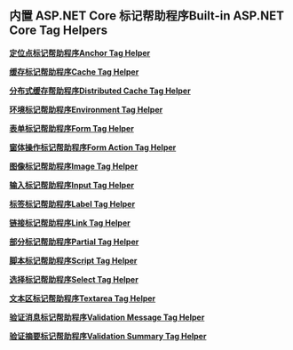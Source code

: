 ## <a name="built-in-aspnet-core-tag-helpers"></a><span data-ttu-id="bd8a6-101">内置 ASP.NET Core 标记帮助程序</span><span class="sxs-lookup"><span data-stu-id="bd8a6-101">Built-in ASP.NET Core Tag Helpers</span></span>

<span data-ttu-id="bd8a6-102">**[定位点标记帮助程序](xref:mvc/views/tag-helpers/builtin-th/anchor-tag-helper)**</span><span class="sxs-lookup"><span data-stu-id="bd8a6-102">**[Anchor Tag Helper](xref:mvc/views/tag-helpers/builtin-th/anchor-tag-helper)**</span></span>

<span data-ttu-id="bd8a6-103">**[缓存标记帮助程序](xref:mvc/views/tag-helpers/builtin-th/cache-tag-helper)**</span><span class="sxs-lookup"><span data-stu-id="bd8a6-103">**[Cache Tag Helper](xref:mvc/views/tag-helpers/builtin-th/cache-tag-helper)**</span></span>

<span data-ttu-id="bd8a6-104">**[分布式缓存帮助程序](xref:mvc/views/tag-helpers/builtin-th/distributed-cache-tag-helper)**</span><span class="sxs-lookup"><span data-stu-id="bd8a6-104">**[Distributed Cache Tag Helper](xref:mvc/views/tag-helpers/builtin-th/distributed-cache-tag-helper)**</span></span>

<span data-ttu-id="bd8a6-105">**[环境标记帮助程序](xref:mvc/views/tag-helpers/builtin-th/environment-tag-helper)**</span><span class="sxs-lookup"><span data-stu-id="bd8a6-105">**[Environment Tag Helper](xref:mvc/views/tag-helpers/builtin-th/environment-tag-helper)**</span></span>

<span data-ttu-id="bd8a6-106">**[表单标记帮助程序](xref:mvc/views/working-with-forms#the-form-tag-helper)**</span><span class="sxs-lookup"><span data-stu-id="bd8a6-106">**[Form Tag Helper](xref:mvc/views/working-with-forms#the-form-tag-helper)**</span></span>

<span data-ttu-id="bd8a6-107">**[窗体操作标记帮助程序](xref:mvc/views/working-with-forms#the-form-action-tag-helper)**</span><span class="sxs-lookup"><span data-stu-id="bd8a6-107">**[Form Action Tag Helper](xref:mvc/views/working-with-forms#the-form-action-tag-helper)**</span></span>

<span data-ttu-id="bd8a6-108">**[图像标记帮助程序](xref:mvc/views/tag-helpers/builtin-th/image-tag-helper)**</span><span class="sxs-lookup"><span data-stu-id="bd8a6-108">**[Image Tag Helper](xref:mvc/views/tag-helpers/builtin-th/image-tag-helper)**</span></span>

<span data-ttu-id="bd8a6-109">**[输入标记帮助程序](xref:mvc/views/working-with-forms#the-input-tag-helper)**</span><span class="sxs-lookup"><span data-stu-id="bd8a6-109">**[Input Tag Helper](xref:mvc/views/working-with-forms#the-input-tag-helper)**</span></span>

<span data-ttu-id="bd8a6-110">**[标签标记帮助程序](xref:mvc/views/working-with-forms#the-label-tag-helper)**</span><span class="sxs-lookup"><span data-stu-id="bd8a6-110">**[Label Tag Helper](xref:mvc/views/working-with-forms#the-label-tag-helper)**</span></span>

<span data-ttu-id="bd8a6-111">**[链接标记帮助程序](xref:mvc/views/tag-helpers/builtin-th/link-tag-helper)**</span><span class="sxs-lookup"><span data-stu-id="bd8a6-111">**[Link Tag Helper](xref:mvc/views/tag-helpers/builtin-th/link-tag-helper)**</span></span>

<span data-ttu-id="bd8a6-112">**[部分标记帮助程序](xref:mvc/views/tag-helpers/builtin-th/partial-tag-helper)**</span><span class="sxs-lookup"><span data-stu-id="bd8a6-112">**[Partial Tag Helper](xref:mvc/views/tag-helpers/builtin-th/partial-tag-helper)**</span></span>

<span data-ttu-id="bd8a6-113">**[脚本标记帮助程序](xref:mvc/views/tag-helpers/builtin-th/script-tag-helper)**</span><span class="sxs-lookup"><span data-stu-id="bd8a6-113">**[Script Tag Helper](xref:mvc/views/tag-helpers/builtin-th/script-tag-helper)**</span></span>

<span data-ttu-id="bd8a6-114">**[选择标记帮助程序](xref:mvc/views/working-with-forms#the-select-tag-helper)**</span><span class="sxs-lookup"><span data-stu-id="bd8a6-114">**[Select Tag Helper](xref:mvc/views/working-with-forms#the-select-tag-helper)**</span></span>

<span data-ttu-id="bd8a6-115">**[文本区标记帮助程序](xref:mvc/views/working-with-forms#the-textarea-tag-helper)**</span><span class="sxs-lookup"><span data-stu-id="bd8a6-115">**[Textarea Tag Helper](xref:mvc/views/working-with-forms#the-textarea-tag-helper)**</span></span>

<span data-ttu-id="bd8a6-116">**[验证消息标记帮助程序](xref:mvc/views/working-with-forms#the-validation-message-tag-helper)**</span><span class="sxs-lookup"><span data-stu-id="bd8a6-116">**[Validation Message Tag Helper](xref:mvc/views/working-with-forms#the-validation-message-tag-helper)**</span></span>

<span data-ttu-id="bd8a6-117">**[验证摘要标记帮助程序](xref:mvc/views/working-with-forms#the-validation-summary-tag-helper)**</span><span class="sxs-lookup"><span data-stu-id="bd8a6-117">**[Validation Summary Tag Helper](xref:mvc/views/working-with-forms#the-validation-summary-tag-helper)**</span></span>
